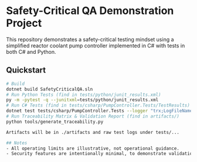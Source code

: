 # Safety-Critical QA Demonstration Project

This repository demonstrates a safety-critical testing mindset using a simplified reactor coolant pump controller implemented in C# with tests in both C# and Python.

## Quickstart
```bash
# Build
dotnet build SafetyCriticalQA.sln
# Run Python Tests (find in tests/python/junit_results.xml)
py -m -pytest -q --junitxml=tests/python/junit_results.xml
# Run C# Tests (find in tests/csharp/PumpController.Tests/TestResults)
dotnet test tests/csharp/PumpController.Tests --logger "trx;LogFileName=dotnet_tests.trx"
# Run Traceability Matrix & Validation Report (find in artifacts/)
python tools/generate_traceability.py

Artifacts will be in ./artifacts and raw test logs under tests/...

## Notes
- All operating limits are illustrative, not operational guidance.
- Security features are intentionally minimal, to demonstrate validation and rejection of malformed/unauthorized commands.

